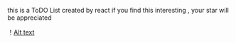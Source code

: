this is a ToDO List created by react
if you find this interesting , your star will be appreciated

！[Alt text](/samples/sample1.png)
